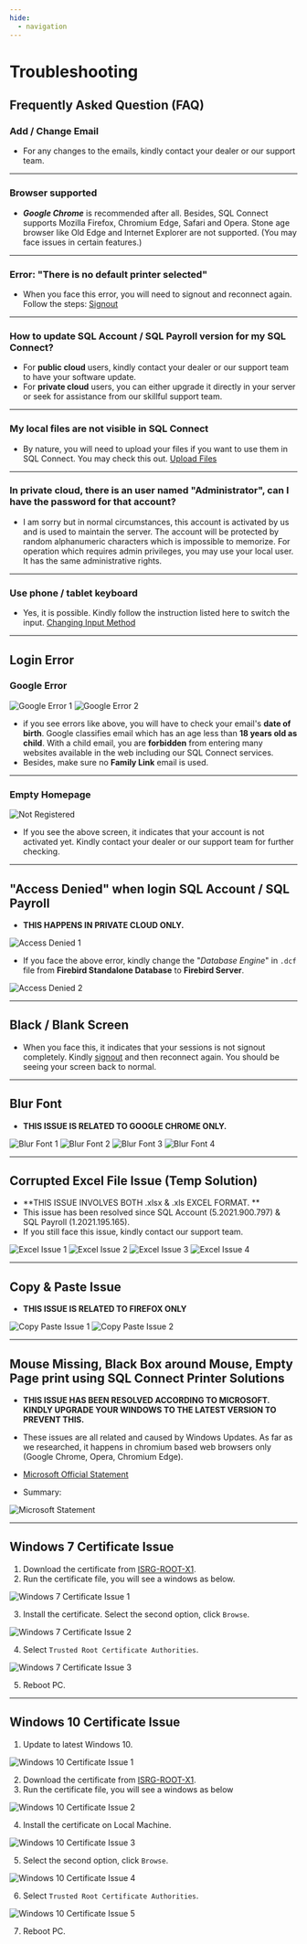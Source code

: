 ```yaml
---
hide:
  - navigation
---
```

# Troubleshooting
## Frequently Asked Question (FAQ)
### Add / Change Email
- For any changes to the emails, kindly contact your dealer or our support team.

---
### Browser supported
- ***Google Chrome*** is recommended after all. Besides, SQL Connect supports Mozilla Firefox, Chromium Edge, Safari and Opera. Stone age browser like Old Edge and Internet Explorer are not supported. (You may face issues in certain features.)

--- 
### Error: "There is no default printer selected"
- When you face this error, you will need to signout and reconnect again. Follow the steps: [Signout](general.md#signout)

---
### How to update SQL Account / SQL Payroll version for my SQL Connect?
- For **public cloud** users, kindly contact your dealer or our support team to have your software update.
- For **private cloud** users, you can either upgrade it directly in your server or seek for assistance from our skillful support team.

---
### My local files are not visible in SQL Connect
- By nature, you will need to upload your files if you want to use them in SQL Connect. You may check this out. [Upload Files](general.md#upload)

---
### In private cloud, there is an user named "Administrator", can I have the password for that account?
- I am sorry but in normal circumstances, this account is activated by us and is used to maintain the server. The account will be protected by random alphanumeric characters which is impossible to memorize. For operation which requires admin privileges, you may use your local user. It has the same administrative rights.

---
### Use phone / tablet keyboard
- Yes, it is possible. Kindly follow the instruction listed here to switch the input. [Changing Input Method](general.md#changing-input-method)

---
## Login Error
### Google Error
![Google Error 1](img/troubleshooting/google-error-1.png)
![Google Error 2](img/troubleshooting/google-error-2.png)

- if you see errors like above, you will have to check your email's **date of birth**. Google classifies email which has an age less than **18 years old as child**. With a child email, you are **forbidden** from entering many websites available in the web including our SQL Connect services. 
- Besides, make sure no **Family Link** email is used.     

---
### Empty Homepage
![Not Registered](img/troubleshooting/not-registered.png)

- If you see the above screen, it indicates that your account is not activated yet. Kindly contact your dealer or our support team for further checking. 

---
## "Access Denied" when login SQL Account / SQL Payroll

- **THIS HAPPENS IN PRIVATE CLOUD ONLY.**

![Access Denied 1 ](img/troubleshooting/access-denied-1.png)

- If you face the above error, kindly change the "*Database Engine*" in `.dcf` file from **Firebird Standalone Database** to **Firebird Server**. 

![Access Denied 2 ](img/troubleshooting/access-denied-2.png)

---
## Black / Blank Screen
- When you face this, it indicates that your sessions is not signout completely. Kindly [signout](general.md#logout) and then reconnect again. You should be seeing your screen back to normal.

---
## Blur Font 
- **THIS ISSUE IS RELATED TO GOOGLE CHROME ONLY.**

![Blur Font 1](img/troubleshooting/blur-font-1.png)
![Blur Font 2](img/troubleshooting/blur-font-2.png)
![Blur Font 3](img/troubleshooting/blur-font-3.png)
![Blur Font 4](img/troubleshooting/blur-font-4.png)

---
## Corrupted Excel File Issue (Temp Solution)
- **THIS ISSUE INVOLVES BOTH .xlsx & .xls EXCEL FORMAT. **
- This issue has been resolved since SQL Account (5.2021.900.797) & SQL Payroll (1.2021.195.165). 
- If you still face this issue, kindly contact our support team.

![Excel Issue 1](img/troubleshooting/excel-issue-1.png)
![Excel Issue 2](img/troubleshooting/excel-issue-2.png)
![Excel Issue 3](img/troubleshooting/excel-issue-3.png)
![Excel Issue 4](img/troubleshooting/excel-issue-4.png)

---
## Copy & Paste Issue
- **THIS ISSUE IS RELATED TO FIREFOX ONLY**

![Copy Paste Issue 1](img/troubleshooting/copy-paste-issue-1.png)
![Copy Paste Issue 2](img/troubleshooting/copy-paste-issue-2.png)

--- 
## Mouse Missing, Black Box around Mouse, Empty Page print using SQL Connect Printer Solutions
- **THIS ISSUE HAS BEEN RESOLVED ACCORDING TO MICROSOFT. KINDLY UPGRADE YOUR WINDOWS TO THE LATEST VERSION TO PREVENT THIS.**
- These issues are all related and caused by Windows Updates. As far as we researched, it happens in chromium based web browsers only (Google Chrome, Opera, Chromium Edge).

- [Microsoft Official Statement](https://support.microsoft.com/en-us/topic/march-15-2021-kb5001567-os-builds-19041-868-and-19042-868-out-of-band-6e0844a2-7551-4b2d-9c4b-4274a5949bf3)

- Summary:

![Microsoft Statement](img/troubleshooting/microsoft-statement.png)

---
## Windows 7 Certificate Issue
1. Download the certificate from [ISRG-ROOT-X1](https://x1.i.lencr.org).
2. Run the certificate file, you will see a windows as below.

![Windows 7 Certificate Issue 1](img/troubleshooting/windows-7-certificate-issue-1.png)
	
3. Install the certificate. Select the second option, click `Browse`.

![Windows 7 Certificate Issue 2](img/troubleshooting/windows-7-certificate-issue-2.png)

4. Select `Trusted Root Certificate Authorities`.

![Windows 7 Certificate Issue 3](img/troubleshooting/windows-7-certificate-issue-3.png)

5. Reboot PC.

---
## Windows 10 Certificate Issue
1. Update to latest Windows 10.

![Windows 10 Certificate Issue 1](img/troubleshooting/windows-10-certificate-issue-1.png)

2. Download the certificate from [ISRG-ROOT-X1](https://x1.i.lencr.org).
3. Run the certificate file, you will see a windows as below

![Windows 10 Certificate Issue 2](img/troubleshooting/windows-10-certificate-issue-2.png)

4. Install the certificate on Local Machine. 

![Windows 10 Certificate Issue 3](img/troubleshooting/windows-10-certificate-issue-3.png)

5. Select the second option, click `Browse`.

![Windows 10 Certificate Issue 4](img/troubleshooting/windows-10-certificate-issue-4.png)

6. Select `Trusted Root Certificate Authorities`.

![Windows 10 Certificate Issue 5](img/troubleshooting/windows-10-certificate-issue-5.png)

7. Reboot PC.